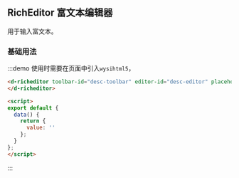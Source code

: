 <script>
export default {
  data() {
    return {
      value: ''
    };
  }
};
</script>

## RichEditor 富文本编辑器

用于输入富文本。

### 基础用法

:::demo 使用时需要在页面中引入`wysihtml5`，
```html
<d-richeditor toolbar-id="desc-toolbar" editor-id="desc-editor" placeholder="此奖品的介绍文案以及使用说明文案" :description="value" :value.sync="value">
</d-richeditor>

<script>
export default {
  data() {
    return {
      value: ''
    };
  }
};
</script>
```
:::
